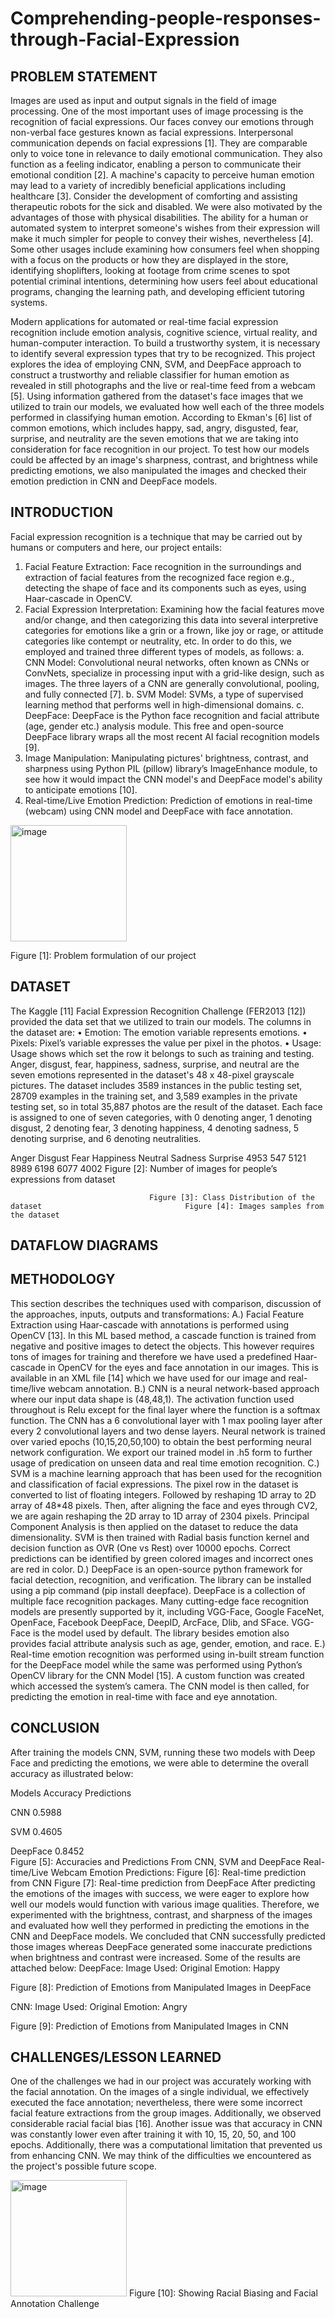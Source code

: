 # Comprehending-people-responses-through-Facial-Expression
## PROBLEM STATEMENT
Images are used as input and output signals in the field of image processing. One of the most important uses of image processing is the recognition of facial expressions. Our faces convey our emotions through non-verbal face gestures known as facial expressions. Interpersonal communication depends on facial expressions [1]. They are comparable only to voice tone in relevance to daily emotional communication. They also function as a feeling indicator, enabling a person to communicate their emotional condition [2]. A machine's capacity to perceive human emotion may lead to a variety of incredibly beneficial applications including healthcare [3]. Consider the development of comforting and assisting therapeutic robots for the sick and disabled. We were also motivated by the advantages of those with physical disabilities. The ability for a human or automated system to interpret someone's wishes from their expression will make it much simpler for people to convey their wishes, nevertheless [4]. Some other usages include examining how consumers feel when shopping with a focus on the products or how they are displayed in the store, identifying shoplifters, looking at footage from crime scenes to spot potential criminal intentions, determining how users feel about educational programs, changing the learning path, and developing efficient tutoring systems.

Modern applications for automated or real-time facial expression recognition include emotion analysis, cognitive science, virtual reality, and human-computer interaction. To build a trustworthy system, it is necessary to identify several expression types that try to be recognized. This project explores the idea of employing CNN, SVM, and DeepFace approach to construct a trustworthy and reliable classifier for human emotion as revealed in still photographs and the live or real-time feed from a webcam [5]. Using information gathered from the dataset's face images that we utilized to train our models, we evaluated how well each of the three models performed in classifying human emotion. According to Ekman's [6] list of common emotions, which includes happy, sad, angry, disgusted, fear, surprise, and neutrality are the seven emotions that we are taking into consideration for face recognition in our project. To test how our models could be affected by an image's sharpness, contrast, and brightness while predicting emotions, we also manipulated the images and checked their emotion prediction in CNN and DeepFace models.

## INTRODUCTION
Facial expression recognition is a technique that may be carried out by humans or computers and here, our project entails:
1.	Facial Feature Extraction: Face recognition in the surroundings and extraction of facial features from the recognized face region e.g., detecting the shape of face and its components such as eyes, using Haar-cascade in OpenCV.
2.	Facial Expression Interpretation: Examining how the facial features move and/or change, and then categorizing this data into several interpretive categories for emotions like a grin or a frown, like joy or rage, or attitude categories like contempt or neutrality, etc. In order to do this, we employed and trained three different types of models, as follows:
a.	CNN Model: Convolutional neural networks, often known as CNNs or ConvNets, specialize in processing input with a grid-like design, such as images. The three layers of a CNN are generally convolutional, pooling, and fully connected [7].
b.	SVM Model: SVMs, a type of supervised learning method that performs well in high-dimensional domains.
c.	DeepFace: DeepFace is the Python face recognition and facial attribute (age, gender etc.) analysis module. This free and open-source DeepFace library wraps all the most recent AI facial recognition models [9].
3.	Image Manipulation: Manipulating pictures' brightness, contrast, and sharpness using Python PIL (pillow) library’s ImageEnhance module, to see how it would impact the CNN model's and DeepFace model's ability to anticipate emotions [10].
4.	Real-time/Live Emotion Prediction: Prediction of emotions in real-time (webcam) using CNN model and DeepFace with face annotation.

<img width="186" alt="image" src="https://user-images.githubusercontent.com/11815663/210857416-a95efbb0-be50-4070-ba8b-16877eb6187d.png">

Figure [1]: Problem formulation of our project

## DATASET
The Kaggle [11] Facial Expression Recognition Challenge (FER2013 [12]) provided the data set that we utilized to train our models. The columns in the dataset are:
•	Emotion: The emotion variable represents emotions.
•	Pixels: Pixel’s variable expresses the value per pixel in the photos.
•	Usage: Usage shows which set the row it belongs to such as training and testing.
Anger, disgust, fear, happiness, sadness, surprise, and neutral are the seven emotions represented in the dataset's 48 x 48-pixel grayscale pictures. The dataset includes 3589 instances in the public testing set, 28709 examples in the training set, and 3,589 examples in the private testing set, so in total 35,887 photos are the result of the dataset. Each face is assigned to one of seven categories, with 0 denoting anger, 1 denoting disgust, 2 denoting fear, 3 denoting happiness, 4 denoting sadness, 5 denoting surprise, and 6 denoting neutralities.

Anger	Disgust	Fear	Happiness	Neutral	Sadness	Surprise
4953	547	5121	8989	6198	6077	4002
Figure [2]: Number of images for people’s expressions from dataset


                                   Figure [3]: Class Distribution of the dataset	                            Figure [4]: Images samples from the dataset 


## DATAFLOW DIAGRAMS
 
 
 
 
  

## METHODOLOGY
This section describes the techniques used with comparison, discussion of the approaches, inputs, outputs and transformations:
A.) Facial Feature Extraction using Haar-cascade with annotations is performed using OpenCV [13]. In this ML based method, a cascade function is trained from negative and positive images to detect the objects. This however requires tons of images for training and therefore we have used a predefined Haar-cascade in OpenCV for the eyes and face annotation in our images. This is available in an XML file [14] which we have used for our image and real-time/live webcam annotation.
B.) CNN is a neural network-based approach where our input data shape is (48,48,1). The activation function used throughout is Relu except for the final layer where the function is a softmax function.  The CNN has a 6 convolutional layer with 1 max pooling layer after every 2 convolutional layers and two dense layers. Neural network is trained over varied epochs (10,15,20,50,100) to obtain the best performing neural network configuration.  We export our trained model in .h5 form to further usage of predication on unseen data and real time emotion recognition. 
C.) SVM is a machine learning approach that has been used for the recognition and classification of facial expressions. The pixel row in the dataset is converted to list of floating integers. Followed by reshaping 1D array to 2D array of 48*48 pixels. Then, after aligning the face and eyes through CV2, we are again reshaping the 2D array to 1D array of 2304 pixels. Principal Component Analysis is then applied on the dataset to reduce the data dimensionality. SVM is then trained with Radial basis function kernel and decision function as OVR (One vs Rest) over 10000 epochs. Correct predictions can be identified by green colored images and incorrect ones are red in color.
D.) DeepFace is an open-source python framework for facial detection, recognition, and verification. The library can be installed using a pip command (pip install deepface). DeepFace is a collection of multiple face recognition packages. Many cutting-edge face recognition models are presently supported by it, including VGG-Face, Google FaceNet, OpenFace, Facebook DeepFace, DeepID, ArcFace, Dlib, and SFace. VGG-Face is the model used by default. The library besides emotion also provides facial attribute analysis such as age, gender, emotion, and race.
E.) Real-time emotion recognition was performed using in-built stream function for the DeepFace model while the same was performed using Python’s OpenCV library for the CNN Model [15]. A custom function was created which accessed the system’s camera. The CNN model is then called, for predicting the emotion in real-time with face and eye annotation.

## CONCLUSION
After training the models CNN, SVM, running these two models with Deep Face and predicting the emotions, we were able to determine the overall accuracy as illustrated below:

Models	Accuracy	Predictions


CNN	0.5988                   	 

SVM	   0.4605                   	 


DeepFace	0.8452                 	 
Figure [5]: Accuracies and Predictions From CNN, SVM and DeepFace
Real-time/Live Webcam Emotion Predictions:
                                                                             Figure [6]: Real-time prediction from CNN                                                          Figure [7]: Real-time prediction from DeepFace
After predicting the emotions of the images with success, we were eager to explore how well our models would function with various image qualities. Therefore, we experimented with the brightness, contrast, and sharpness of the images and evaluated how well they performed in predicting the emotions in the CNN and DeepFace models. We concluded that CNN successfully predicted those images whereas DeepFace generated some inaccurate predictions when brightness and contrast were increased. Some of the results are attached below:
DeepFace:
             Image Used:                                                                         Original Emotion: Happy

                              
Figure [8]: Prediction of Emotions from Manipulated Images in DeepFace

CNN:
           Image Used:                                                                             Original Emotion: Angry
                             
Figure [9]: Prediction of Emotions from Manipulated Images in CNN
## CHALLENGES/LESSON LEARNED
One of the challenges we had in our project was accurately working with the facial annotation. On the images of a single individual, we effectively executed the face annotation; nevertheless, there were some incorrect facial feature extractions from the group images. Additionally, we observed considerable racial facial bias [16]. Another issue was that accuracy in CNN was constantly lower even after training it with 10, 15, 20, 50, and 100 epochs. Additionally, there was a computational limitation that prevented us from enhancing CNN. We may think of the difficulties we encountered as the project's possible future scope.
 
 <img width="186" alt="image" src="https://user-images.githubusercontent.com/11815663/210857191-d210a8b6-6596-4600-8c5f-dadc2d64b324.png">
Figure [10]: Showing Racial Biasing and Facial Annotation Challenge
